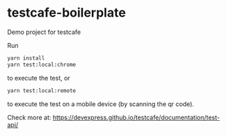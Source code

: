 # testcafe-boilerplate
Demo project for testcafe

Run
  ```bash
  yarn install
  yarn test:local:chrome
  ```
to execute the test, or

  ```bash
  yarn test:local:remote
  ```
to execute the test on a mobile device (by scanning the qr code).

Check more at: https://devexpress.github.io/testcafe/documentation/test-api/
